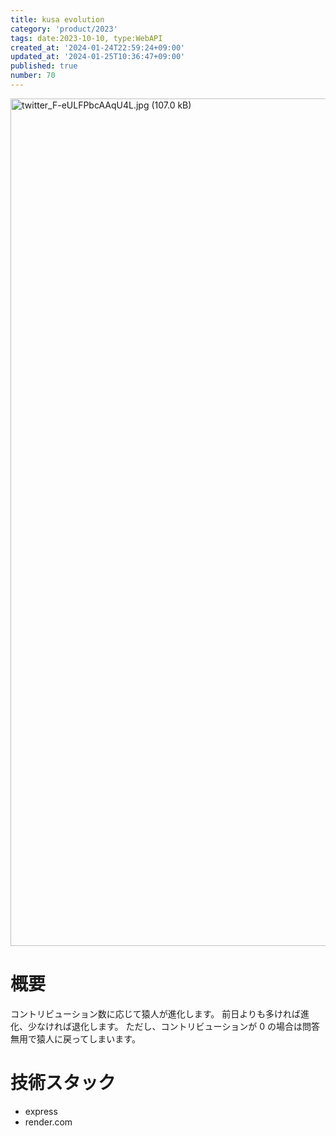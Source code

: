 ```yaml
---
title: kusa evolution
category: 'product/2023'
tags: date:2023-10-10, type:WebAPI
created_at: '2024-01-24T22:59:24+09:00'
updated_at: '2024-01-25T10:36:47+09:00'
published: true
number: 70
---
```


<img width="1356" alt="twitter_F-eULFPbcAAqU4L.jpg (107.0 kB)" src="/images/articles/70/74aebab1-43f5-49e9-9172-429c2c10b5eb.webp">

# 概要
コントリビューション数に応じて猿人が進化します。
前日よりも多ければ進化、少なければ退化します。
ただし、コントリビューションが 0 の場合は問答無用で猿人に戻ってしまいます。


# 技術スタック
- express
- render.com

